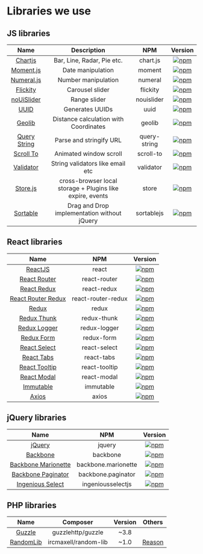 # Libraries we use
## JS libraries
| Name | Description | NPM | Version
| :---: | :---: | :---: | :---: |
| [Chartjs](https://github.com/chartjs/Chart.js) | Bar, Line, Radar, Pie etc. | chart.js | [![npm](https://img.shields.io/npm/v/chart.js.svg?style=flat-square)](https://www.npmjs.com/package/chart.js) |
| [Moment.js](https://github.com/moment/moment) | Date manipulation | moment | [![npm](https://img.shields.io/npm/v/moment.svg?style=flat-square)](https://www.npmjs.com/package/moment) | 
| [Numeral.js](https://github.com/adamwdraper/Numeral-js) | Number manipulation | numeral | [![npm](https://img.shields.io/npm/v/numeral.svg?style=flat-square)](https://www.npmjs.com/package/numeral) | 
| [Flickity](https://github.com/metafizzy/flickity) | Carousel slider | flickity | [![npm](https://img.shields.io/npm/v/flickity.svg?style=flat-square)](https://www.npmjs.com/package/flickity) |
| [noUiSlider](https://github.com/leongersen/noUiSlider) | Range slider | nouislider | [![npm](https://img.shields.io/npm/v/nouislider.svg?style=flat-square)](https://www.npmjs.com/package/nouislider) |
| [UUID](https://github.com/kelektiv/node-uuid) | Generates UUIDs | uuid | [![npm](https://img.shields.io/npm/v/uuid.svg?style=flat-square)](https://www.npmjs.com/package/uuid) |
| [Geolib](https://github.com/manuelbieh/geolib) | Distance calculation with Coordinates | geolib | [![npm](https://img.shields.io/npm/v/geolib.svg?style=flat-square)](https://www.npmjs.com/package/geolib) |
| [Query String](https://github.com/sindresorhus/query-string) | Parse and stringify URL | query-string | [![npm](https://img.shields.io/npm/v/query-string.svg?style=flat-square)](https://www.npmjs.com/package/query-string) |
| [Scroll To](https://github.com/component/scroll-to) | Animated window scroll | scroll-to | [![npm](https://img.shields.io/npm/v/scroll-to.svg?style=flat-square)](https://www.npmjs.com/package/scroll-to) |
| [Validator](https://github.com/chriso/validator.js) | String validators like email etc | validator | [![npm](https://img.shields.io/npm/v/validator.svg?style=flat-square)](https://www.npmjs.com/package/validator) |
| [Store.js](https://github.com/marcuswestin/store.js) | cross-browser local storage + Plugins like expire, events | store | [![npm](https://img.shields.io/npm/v/store.svg?style=flat-square)](https://www.npmjs.com/package/store) |
| [Sortable](https://github.com/RubaXa/Sortable) | Drag and Drop implementation without jQuery | sortablejs | [![npm](https://img.shields.io/npm/v/sortablejs.svg?style=flat-square)](https://www.npmjs.com/package/sortablejs) |

## React libraries
| Name | NPM | Version
| :---: | :---: | :---: |
| [ReactJS](https://github.com/facebook/react) | react | [![npm](https://img.shields.io/npm/v/react.svg?style=flat-square)](https://www.npmjs.com/package/react) |
| [React Router](https://github.com/reacttraining/react-router) | react-router | [![npm](https://img.shields.io/npm/v/react-router.svg?style=flat-square)](https://www.npmjs.com/package/react-router) |
| [React Redux](https://github.com/reactjs/react-redux) | react-redux | [![npm](https://img.shields.io/npm/v/react-redux.svg?style=flat-square)](https://www.npmjs.com/package/react-redux) |
| [React Router Redux](https://github.com/reactjs/react-router-redux) | react-router-redux | [![npm](https://img.shields.io/npm/v/react-router-redux.svg?style=flat-square)](https://www.npmjs.com/package/react-router-redux) |
| [Redux](https://github.com/reactjs/redux) | redux | [![npm](https://img.shields.io/npm/v/redux.svg?style=flat-square)](https://www.npmjs.com/package/redux) | 
| [Redux Thunk](https://github.com/gaearon/redux-thunk) | redux-thunk | [![npm](https://img.shields.io/npm/v/redux-thunk.svg?style=flat-square)](https://www.npmjs.com/package/redux-thunk) | 
| [Redux Logger](https://github.com/theaqua/redux-logger) | redux-logger | [![npm](https://img.shields.io/npm/v/redux-logger.svg?style=flat-square)](https://www.npmjs.com/package/redux-logger) |
| [Redux Form](https://github.com/erikras/redux-form) | redux-form | [![npm](https://img.shields.io/npm/v/redux-form.svg?style=flat-square)](https://www.npmjs.com/package/redux-form) |
| [React Select](https://github.com/JedWatson/react-select) | react-select | [![npm](https://img.shields.io/npm/v/react-select.svg?style=flat-square)](https://www.npmjs.com/package/react-select) |
| [React Tabs](https://github.com/reactjs/react-tabs) | react-tabs | [![npm](https://img.shields.io/npm/v/react-tabs.svg?style=flat-square)](https://www.npmjs.com/package/react-tabs) |
| [React Tooltip](https://github.com/wwayne/react-tooltip) | react-tooltip | [![npm](https://img.shields.io/npm/v/react-tooltip.svg?style=flat-square)](https://www.npmjs.com/package/react-tooltip) |
| [React Modal](https://github.com/reactjs/react-modal) | react-modal | [![npm](https://img.shields.io/npm/v/react-modal.svg?style=flat-square)](https://www.npmjs.com/package/react-modal) |
| [Immutable](https://github.com/facebook/immutable-js) | immutable | [![npm](https://img.shields.io/npm/v/immutable.svg?style=flat-square)](https://www.npmjs.com/package/immutable) |
| [Axios](https://github.com/mzabriskie/axios) | axios | [![npm](https://img.shields.io/npm/v/axios.svg?style=flat-square)](https://www.npmjs.com/package/axios) |

## jQuery libraries
| Name | NPM | Version
| :---: | :---: | :---: |
| [jQuery](https://github.com/jquery/jquery) | jquery | [![npm](https://img.shields.io/npm/v/jquery.svg?style=flat-square)](https://www.npmjs.com/package/jquery) |
| [Backbone](https://github.com/jashkenas/backbone/) | backbone | [![npm](https://img.shields.io/npm/v/backbone.svg?style=flat-square)](https://www.npmjs.com/package/backbone) |
| [Backbone Marionette](https://github.com/marionettejs/backbone.marionette) | backbone.marionette | [![npm](https://img.shields.io/npm/v/backbone.marionette.svg?style=flat-square)](https://www.npmjs.com/package/backbone.marionette) |
| [Backbone Paginator](https://github.com/backbone-paginator/backbone.paginator) | backbone.paginator | [![npm](https://img.shields.io/npm/v/backbone.paginator.svg?style=flat-square)](https://www.npmjs.com/package/backbone.paginator) |
| [Ingenious Select](https://github.com/koala-framework/ingeniousselectjs) | ingeniousselectjs | [![npm](https://img.shields.io/npm/v/ingeniousselectjs.svg?style=flat-square)](https://www.npmjs.com/package/ingeniousselectjs) |

## PHP libraries
| Name | Composer | Version | Others
| :---: | :---: | :---: | :---: |
| [Guzzle](https://github.com/facebook/react) | guzzlehttp/guzzle | ~3.8 |
| [RandomLib](https://github.com/ircmaxell/RandomLib) | ircmaxell/random-lib | ~1.0 | [Reason](http://stackoverflow.com/questions/4356289/php-random-string-generator/31107425#31107425)
